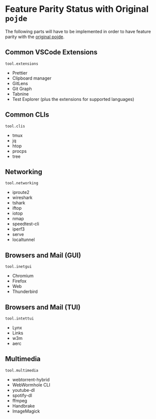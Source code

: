 # Feature Parity Status with Original `pojde`

The following parts will have to be implemented in order to have feature parity with the [original pojde](https://github.com/pojntfx/pojde).

## Common VSCode Extensions

`tool.extensions`

- Prettier
- Clipboard manager
- GitLens
- Git Graph
- Tabnine
- Test Explorer (plus the extensions for supported languages)

## Common CLIs

`tool.clis`

- tmux
- jq
- htop
- procps
- tree

## Networking

`tool.networking`

- iproute2
- wireshark
- tshark
- iftop
- iotop
- nmap
- speedtest-cli
- iperf3
- serve
- localtunnel

## Browsers and Mail (GUI)

`tool.inetgui`

- Chromium
- Firefox
- Web
- Thunderbird

## Browsers and Mail (TUI)

`tool.intettui`

- Lynx
- Links
- w3m
- aerc

## Multimedia

`tool.multimedia`

- webtorrent-hybrid
- WebWormhole CLI
- youtube-dl
- spotify-dl
- ffmpeg
- Handbrake
- ImageMagick
